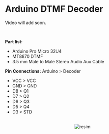 # Arduino DTMF Decoder

Video will add soon.

<br>

<b>Part list:</b>
<ul>
   <li>Arduino Pro Micro 32U4</li>
   <li>MT8870 DTMF</li>
   <li>3.5 mm Male to Male Stereo Audio Aux Cable</li>
</ul>

<b>Pin Connections:</b>
Arduino > Decoder
<ul>
    <li>VCC > VCC</li>
    <li>GND > GND</li>
    <li>D8 > Q1</li>
    <li>D7 > Q2</li>
    <li>D6 > Q3</li>
    <li>D5 > Q4</li>
    <li>D3 > STD</li>
</ul>

<br>

<div align="center"><img src="https://user-images.githubusercontent.com/58850695/119452172-b65b7080-bd3e-11eb-82a5-bd016f7a098a.png" alt="resim" /></div>
